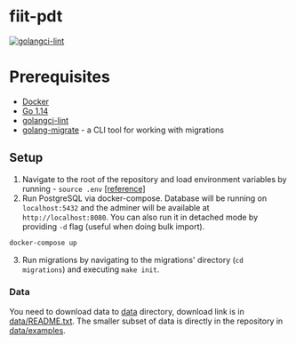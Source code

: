 # fiit-pdt

[![golangci-lint](https://github.com/timzatko/fiit-pdt/workflows/golangci-lint/badge.svg)](https://github.com/timzatko/fiit-pdt/actions?query=workflow:golangci-lint+branch:master)

# Prerequisites

- [Docker](https://www.docker.com/get-started)
- [Go 1.14](https://golang.org/)
- [golangci-lint](https://golangci-lint.run/usage/install/#local-installation)
- [golang-migrate](https://github.com/golang-migrate/migrate/tree/master/cmd/migrate) - a CLI tool for working with migrations 

## Setup

1. Navigate to the root of the repository and load environment variables by running - `source .env` [[reference]](https://gist.github.com/mihow/9c7f559807069a03e302605691f85572#gistcomment-2721971)
2. Run PostgreSQL via docker-compose. Database will be running on `localhost:5432` and the adminer will be available at `http://localhost:8080`. You can also run it in detached mode by providing `-d` flag (useful when doing bulk import). 
```bash
docker-compose up
```
3. Run migrations by navigating to the migrations' directory (`cd migrations`) and executing `make init`.

### Data

You need to download data to [data](./data) directory, download link is in [data/README.txt](./data/README.txt).
The smaller subset of data is directly in the repository in [data/examples](./data/examples).